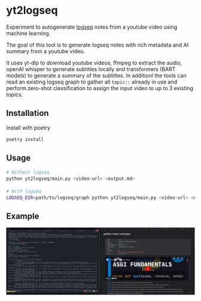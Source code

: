# yt2logseq

Experiment to autogenerate [logseq](https://logseq.com/) notes from a youtube video using machine learning.

The goal of this tool is to generate logseq notes with rich metadata and AI summary from a youtube video.

It uses yt-dlp to download youtube videos, ffmpeg to extract the audio, openAI whisper to generate subtitles locally and transformers (BART models) to generate a summary of the subtitles.
In additionl the tools can read an existing logseq graph to gather all `topic::` already in use and perform zero-shot classification to assign the input video to up to 3 existing topics.

## Installation

Install with poetry

```sh
poetry install
```

## Usage

```sh
# Without logseq
python yt2logseq/main.py <video-url> <output.md>

# With logseq
LOGSEQ_DIR=path/to/logseq/graph python yt2logseq/main.py <video-url> <output.md>
```

## Example

![example output](docs/example.png)
